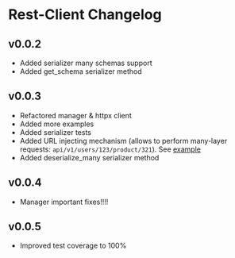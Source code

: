 # Rest-Client Changelog

## v0.0.2

- Added serializer many schemas support
- Added get_schema serializer method

## v0.0.3

- Refactored manager & httpx client
- Added more examples
- Added serializer tests
- Added URL injecting mechanism (allows to perform many-layer requests: `api/v1/users/123/product/321`).
  See [example](../examples/crud_many_layers)
- Added deserialize_many serializer method

## v0.0.4

- Manager important fixes!!!!

## v0.0.5

- Improved test coverage to 100%
